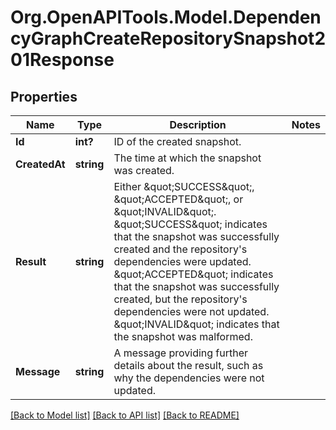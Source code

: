 # Org.OpenAPITools.Model.DependencyGraphCreateRepositorySnapshot201Response

## Properties

Name | Type | Description | Notes
------------ | ------------- | ------------- | -------------
**Id** | **int?** | ID of the created snapshot. | 
**CreatedAt** | **string** | The time at which the snapshot was created. | 
**Result** | **string** | Either \&quot;SUCCESS\&quot;, \&quot;ACCEPTED\&quot;, or \&quot;INVALID\&quot;. \&quot;SUCCESS\&quot; indicates that the snapshot was successfully created and the repository&#39;s dependencies were updated. \&quot;ACCEPTED\&quot; indicates that the snapshot was successfully created, but the repository&#39;s dependencies were not updated. \&quot;INVALID\&quot; indicates that the snapshot was malformed. | 
**Message** | **string** | A message providing further details about the result, such as why the dependencies were not updated. | 

[[Back to Model list]](../README.md#documentation-for-models) [[Back to API list]](../README.md#documentation-for-api-endpoints) [[Back to README]](../README.md)

